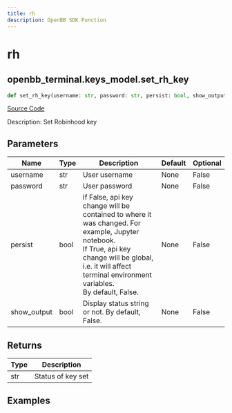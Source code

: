 ```yaml
---
title: rh
description: OpenBB SDK Function
---
```


# rh

## openbb_terminal.keys_model.set_rh_key

```python title='openbb_terminal/keys_model.py'
def set_rh_key(username: str, password: str, persist: bool, show_output: bool) -> str
```
[Source Code](https://github.com/OpenBB-finance/OpenBBTerminal/tree/main/openbb_terminal/keys_model.py#L1134)

Description: Set Robinhood key

## Parameters

| Name | Type | Description | Default | Optional |
| ---- | ---- | ----------- | ------- | -------- |
| username | str | User username | None | False |
| password | str | User password | None | False |
| persist | bool | If False, api key change will be contained to where it was changed. For example, Jupyter notebook.<br/>If True, api key change will be global, i.e. it will affect terminal environment variables.<br/>By default, False. | None | False |
| show_output | bool | Display status string or not. By default, False. | None | False |

## Returns

| Type | Description |
| ---- | ----------- |
| str | Status of key set |

## Examples

